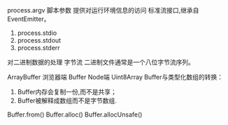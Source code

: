 process.argv 脚本参数
提供对运行环境信息的访问
标准流接口,继承自EventEmitter。
1. process.stdio
2. process.stdout
3. process.stderr

对二进制数据的处理 字节流 二进制文件通常是一个八位字节流序列。

ArrayBuffer 浏览器端
Buffer Node端 Uint8Array
Buffer与类型化数组的转换：
1. Buffer内存会复制一份,而不是共享；
2. Buffer被解释成数组而不是字节数组.

Buffer.from()
Buffer.alloc()
Buffer.allocUnsafe()
